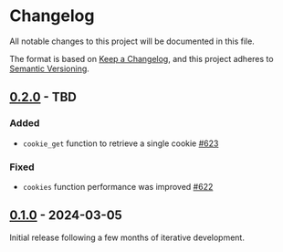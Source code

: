 # Changelog

All notable changes to this project will be documented in this file.

The format is based on [Keep a Changelog](https://keepachangelog.com/en/1.0.0/), and this project adheres
to [Semantic Versioning](https://semver.org/spec/v2.0.0.html).

## [0.2.0] - TBD

### Added

* `cookie_get` function to retrieve a single cookie [#623](https://github.com/omnigres/omnigres/pull/623])

### Fixed

* `cookies` function performance was improved [#622](https://github.com/omnigres/omnigres/pull/622])

## [0.1.0] - 2024-03-05

Initial release following a few months of iterative development.

[Unreleased]: https://github.com/omnigres/omnigres/commits/next/omni_httpd

[0.1.0]: [https://github.com/omnigres/omnigres/pull/511]

[0.2.0]: [https://github.com/omnigres/omnigres/pull/621]